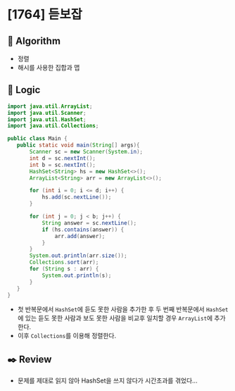 # [1764] 듣보잡

## :pushpin: **Algorithm**

+ 정렬
+ 해시를 사용한 집합과 맵

## :round_pushpin: **Logic**

 ```java
import java.util.ArrayList;
import java.util.Scanner;
import java.util.HashSet;
import java.util.Collections;

public class Main {
    public static void main(String[] args){
        Scanner sc = new Scanner(System.in);
        int d = sc.nextInt();
        int b = sc.nextInt();
        HashSet<String> hs = new HashSet<>();
        ArrayList<String> arr = new ArrayList<>();

        for (int i = 0; i <= d; i++) {
            hs.add(sc.nextLine());
        }

        for (int j = 0; j < b; j++) {
            String answer = sc.nextLine();
            if (hs.contains(answer)) {
                arr.add(answer);
            }
        }
        System.out.println(arr.size());
        Collections.sort(arr);
        for (String s : arr) {
            System.out.println(s);
        }
    }
}

 ```

- 첫 반복문에서 `HashSet`에 듣도 못한 사람을 추가한 후 두 번째 반복문에서 `HashSet`에 있는 듣도 못한 사람과 보도 못한 사람을 비교후 일치할 경우 `ArrayList`에 추가한다.
- 이후 `Collections`를 이용해 정렬한다.

## :black_nib: **Review**

- 문제를 제대로 읽지 않아 HashSet을 쓰지 않다가 시간초과를 겪었다...